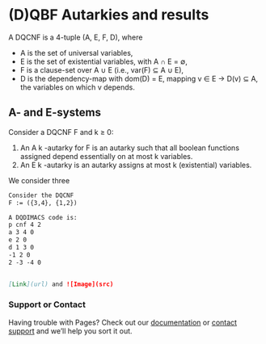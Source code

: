 # (D)QBF Autarkies and results

A DQCNF is a 4-tuple (A, E, F, D), where
 - A is the set of universal variables,
 - E is the set of existential variables, with A &#8745; E = &empty;,
 - F is a clause-set over A &cup; E (i.e., var(F) &sube; A &cup; E),
  - D is the dependency-map with dom(D) = E, mapping v &isin; E  &rarr; D(v) &sube; A, the variables on which v depends.

## A- and E-systems

Consider a DQCNF F and k ≥ 0:
1. An A k -autarky for F is an autarky such that all boolean functions assigned
depend essentially on at most k variables.
2. An E k -autarky is an autarky assigns at most k (existential) variables.

We consider three 

```markdown
Consider the DQCNF 
F := ({3,4}, {1,2})

A DQDIMACS code is:
p cnf 4 2
a 3 4 0
e 2 0
d 1 3 0
-1 2 0
2 -3 -4 0


[Link](url) and ![Image](src)
```

### Support or Contact

Having trouble with Pages? Check out our [documentation](https://help.github.com/categories/github-pages-basics/) or [contact support](https://github.com/contact) and we’ll help you sort it out.
